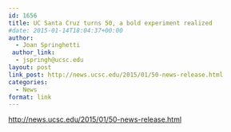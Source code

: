 ```yaml
---
id: 1656
title: UC Santa Cruz turns 50, a bold experiment realized
#date: 2015-01-14T18:04:37+00:00
author:
  - Joan Springhetti
 author_link:
  - jspringh@ucsc.edu
layout: post
link_post: http://news.ucsc.edu/2015/01/50-news-release.html
categories:
  - News
format: link
---
```

http://news.ucsc.edu/2015/01/50-news-release.html